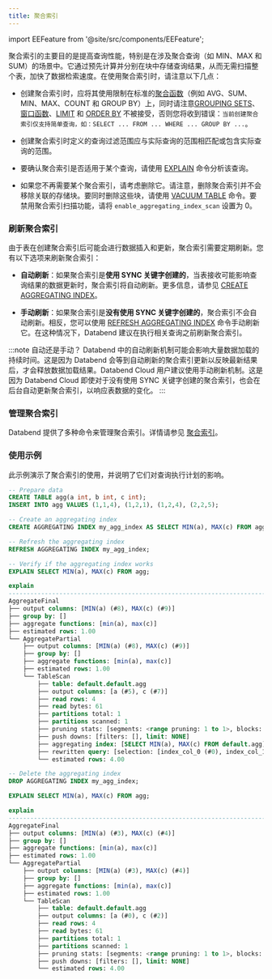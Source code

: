 ```yaml
---
title: 聚合索引
---
```

import EEFeature from '@site/src/components/EEFeature';

<EEFeature featureName='聚合索引'/>

聚合索引的主要目的是提高查询性能，特别是在涉及聚合查询（如 MIN、MAX 和 SUM）的场景中。它通过预先计算并分别在块中存储查询结果，从而无需扫描整个表，加快了数据检索速度。在使用聚合索引时，请注意以下几点：

- 创建聚合索引时，应将其使用限制在标准的[聚合函数](/sql/sql-functions/aggregate-functions/)（例如 AVG、SUM、MIN、MAX、COUNT 和 GROUP BY）上，同时请注意[GROUPING SETS](../54-query/01-groupby/group-by-grouping-sets.md)、[窗口函数](/sql/sql-functions/window-functions/)、[LIMIT](/sql/sql-commands/query-syntax/query-select#limit-clause) 和 [ORDER BY](/sql/sql-commands/query-syntax/query-select#order-by-clause) 不被接受，否则您将收到错误：`当前创建聚合索引仅支持简单查询，如：SELECT ... FROM ... WHERE ... GROUP BY ...`。

- 创建聚合索引时定义的查询过滤范围应与实际查询的范围相匹配或包含实际查询的范围。

- 要确认聚合索引是否适用于某个查询，请使用 [EXPLAIN](/sql/sql-commands/explain-cmds/explain) 命令分析该查询。

- 如果您不再需要某个聚合索引，请考虑删除它。请注意，删除聚合索引并不会移除关联的存储块。要同时删除这些块，请使用 [VACUUM TABLE](/sql/sql-commands/ddl/table/vacuum-table) 命令。要禁用聚合索引扫描功能，请将 `enable_aggregating_index_scan` 设置为 0。

### 刷新聚合索引

由于表在创建聚合索引后可能会进行数据插入和更新，聚合索引需要定期刷新。您有以下选项来刷新聚合索引：

- **自动刷新**：如果聚合索引是**使用 SYNC 关键字创建的**，当表接收可能影响查询结果的数据更新时，聚合索引将自动刷新。更多信息，请参见 [CREATE AGGREGATING INDEX](/sql/sql-commands/ddl/aggregating-index/create-aggregating-index)。

- **手动刷新**：如果聚合索引是**没有使用 SYNC 关键字创建的**，聚合索引不会自动刷新。相反，您可以使用 [REFRESH AGGREGATING INDEX](/sql/sql-commands/ddl/aggregating-index/refresh-aggregating-index) 命令手动刷新它。在这种情况下，Databend 建议在执行相关查询之前刷新聚合索引。

:::note 自动还是手动？
Databend 中的自动刷新机制可能会影响大量数据加载的持续时间。这是因为 Databend 会等到自动刷新的聚合索引更新以反映最新结果后，才会释放数据加载结果。Databend Cloud 用户建议使用手动刷新机制。这是因为 Databend Cloud 即使对于没有使用 SYNC 关键字创建的聚合索引，也会在后台自动更新聚合索引，以响应表数据的变化。
:::

### 管理聚合索引

Databend 提供了多种命令来管理聚合索引。详情请参见 [聚合索引](/sql/sql-commands/ddl/aggregating-index/)。

### 使用示例

此示例演示了聚合索引的使用，并说明了它们对查询执行计划的影响。

```sql
-- Prepare data
CREATE TABLE agg(a int, b int, c int);
INSERT INTO agg VALUES (1,1,4), (1,2,1), (1,2,4), (2,2,5);

-- Create an aggregating index
CREATE AGGREGATING INDEX my_agg_index AS SELECT MIN(a), MAX(c) FROM agg;

-- Refresh the aggregating index
REFRESH AGGREGATING INDEX my_agg_index;

-- Verify if the aggregating index works
EXPLAIN SELECT MIN(a), MAX(c) FROM agg;

explain                                                                                                               |
----------------------------------------------------------------------------------------------------------------------+
AggregateFinal                                                                                                        |
├── output columns: [MIN(a) (#8), MAX(c) (#9)]                                                                        |
├── group by: []                                                                                                      |
├── aggregate functions: [min(a), max(c)]                                                                             |
├── estimated rows: 1.00                                                                                              |
└── AggregatePartial                                                                                                  |
    ├── output columns: [MIN(a) (#8), MAX(c) (#9)]                                                                    |
    ├── group by: []                                                                                                  |
    ├── aggregate functions: [min(a), max(c)]                                                                         |
    ├── estimated rows: 1.00                                                                                          |
    └── TableScan                                                                                                     |
        ├── table: default.default.agg                                                                                |
        ├── output columns: [a (#5), c (#7)]                                                                          |
        ├── read rows: 4                                                                                              |
        ├── read bytes: 61                                                                                            |
        ├── partitions total: 1                                                                                       |
        ├── partitions scanned: 1                                                                                     |
        ├── pruning stats: [segments: <range pruning: 1 to 1>, blocks: <range pruning: 1 to 1, bloom pruning: 0 to 0>]|
        ├── push downs: [filters: [], limit: NONE]                                                                    |
        ├── aggregating index: [SELECT MIN(a), MAX(c) FROM default.agg]                                               |
        ├── rewritten query: [selection: [index_col_0 (#0), index_col_1 (#1)]]                                        |
        └── estimated rows: 4.00                                                                                      |

-- Delete the aggregating index
DROP AGGREGATING INDEX my_agg_index;

EXPLAIN SELECT MIN(a), MAX(c) FROM agg;

explain                                                                                                               |
----------------------------------------------------------------------------------------------------------------------+
AggregateFinal                                                                                                        |
├── output columns: [MIN(a) (#3), MAX(c) (#4)]                                                                        |
├── group by: []                                                                                                      |
├── aggregate functions: [min(a), max(c)]                                                                             |
├── estimated rows: 1.00                                                                                              |
└── AggregatePartial                                                                                                  |
    ├── output columns: [MIN(a) (#3), MAX(c) (#4)]                                                                    |
    ├── group by: []                                                                                                  |
    ├── aggregate functions: [min(a), max(c)]                                                                         |
    ├── estimated rows: 1.00                                                                                          |
    └── TableScan                                                                                                     |
        ├── table: default.default.agg                                                                                |
        ├── output columns: [a (#0), c (#2)]                                                                          |
        ├── read rows: 4                                                                                              |
        ├── read bytes: 61                                                                                            |
        ├── partitions total: 1                                                                                       |
        ├── partitions scanned: 1                                                                                     |
        ├── pruning stats: [segments: <range pruning: 1 to 1>, blocks: <range pruning: 1 to 1, bloom pruning: 0 to 0>]|
        ├── push downs: [filters: [], limit: NONE]                                                                    |
        └── estimated rows: 4.00                                                                                      |
```